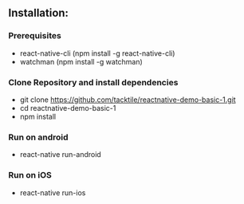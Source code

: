 ## Installation:

### Prerequisites
  * react-native-cli (npm install -g react-native-cli)
  * watchman (npm install -g watchman)

### Clone Repository and install dependencies
  * git clone https://github.com/tacktile/reactnative-demo-basic-1.git
  * cd reactnative-demo-basic-1
  * npm install

### Run on android
  * react-native run-android

### Run on iOS
  * react-native run-ios

